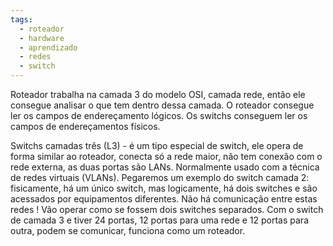 ```yaml
---
tags:
  - roteador
  - hardware
  - aprendizado
  - redes
  - switch
---
```

Roteador trabalha na camada 3 do modelo OSI, camada rede, então ele consegue analisar o que tem dentro dessa camada. O roteador consegue ler os campos de endereçamento lógicos. Os switchs conseguem ler os campos de endereçamentos físicos.

Switchs camadas três (L3) - é um tipo especial de switch, ele opera de forma similar ao roteador, conecta só a rede maior, não tem conexão com o rede externa, as duas portas são LANs. Normalmente usado com a técnica de redes virtuais (VLANs). Pegaremos um exemplo do switch camada 2: fisicamente, há um único switch, mas logicamente, há dois switches e são acessados por equipamentos diferentes. Não há comunicação entre estas redes ! Vão operar como se fossem dois switches separados. Com o switch de camada 3 e tiver 24 portas, 12 portas para uma rede e 12 portas para outra, podem se comunicar, funciona como um roteador.